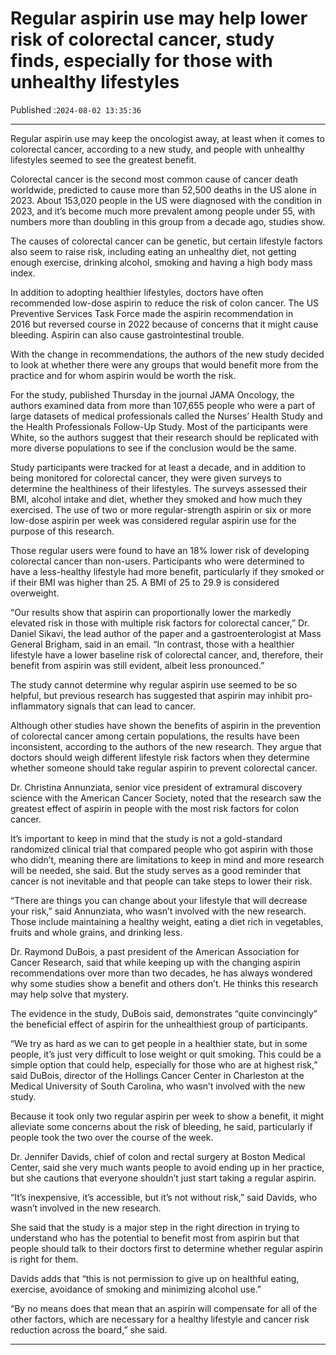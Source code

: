 # Regular aspirin use may help lower risk of colorectal cancer, study finds, especially for those with unhealthy lifestyles

Published :`2024-08-02 13:35:36`

---

Regular aspirin use may keep the oncologist away, at least when it comes to colorectal cancer, according to a new study, and people with unhealthy lifestyles seemed to see the greatest benefit.

Colorectal cancer is the second most common cause of cancer death worldwide, predicted to cause more than 52,500 deaths in the US alone in 2023. About 153,020 people in the US were diagnosed with the condition in 2023, and it’s become much more prevalent among people under 55, with numbers more than doubling in this group from a decade ago, studies show.

The causes of colorectal cancer can be genetic, but certain lifestyle factors also seem to raise risk, including eating an unhealthy diet, not getting enough exercise, drinking alcohol, smoking and having a high body mass index.

In addition to adopting healthier lifestyles, doctors have often recommended low-dose aspirin to reduce the risk of colon cancer. The US Preventive Services Task Force made the aspirin recommendation in 2016 but reversed course in 2022 because of concerns that it might cause bleeding. Aspirin can also cause gastrointestinal trouble.

With the change in recommendations, the authors of the new study decided to look at whether there were any groups that would benefit more from the practice and for whom aspirin would be worth the risk.

For the study, published Thursday in the journal JAMA Oncology, the authors examined data from more than 107,655 people who were a part of large datasets of medical professionals called the Nurses’ Health Study and the Health Professionals Follow-Up Study. Most of the participants were White, so the authors suggest that their research should be replicated with more diverse populations to see if the conclusion would be the same.

Study participants were tracked for at least a decade, and in addition to being monitored for colorectal cancer, they were given surveys to determine the healthiness of their lifestyles. The surveys assessed their BMI, alcohol intake and diet, whether they smoked and how much they exercised. The use of two or more regular-strength aspirin or six or more low-dose aspirin per week was considered regular aspirin use for the purpose of this research.

Those regular users were found to have an 18% lower risk of developing colorectal cancer than non-users. Participants who were determined to have a less-healthy lifestyle had more benefit, particularly if they smoked or if their BMI was higher than 25. A BMI of 25 to 29.9 is considered overweight.

“Our results show that aspirin can proportionally lower the markedly elevated risk in those with multiple risk factors for colorectal cancer,” Dr. Daniel Sikavi, the lead author of the paper and a gastroenterologist at Mass General Brigham, said in an email. “In contrast, those with a healthier lifestyle have a lower baseline risk of colorectal cancer, and, therefore, their benefit from aspirin was still evident, albeit less pronounced.”

The study cannot determine why regular aspirin use seemed to be so helpful, but previous research has suggested that aspirin may inhibit pro-inflammatory signals that can lead to cancer.

Although other studies have shown the benefits of aspirin in the prevention of colorectal cancer among certain populations, the results have been inconsistent, according to the authors of the new research. They argue that doctors should weigh different lifestyle risk factors when they determine whether someone should take regular aspirin to prevent colorectal cancer.

Dr. Christina Annunziata, senior vice president of extramural discovery science with the American Cancer Society, noted that the research saw the greatest effect of aspirin in people with the most risk factors for colon cancer.

It’s important to keep in mind that the study is not a gold-standard randomized clinical trial that compared people who got aspirin with those who didn’t, meaning there are limitations to keep in mind and more research will be needed, she said. But the study serves as a good reminder that cancer is not inevitable and that people can take steps to lower their risk.

“There are things you can change about your lifestyle that will decrease your risk,” said Annunziata, who wasn’t involved with the new research. Those include maintaining a healthy weight, eating a diet rich in vegetables, fruits and whole grains, and drinking less.

Dr. Raymond DuBois, a past president of the American Association for Cancer Research, said that while keeping up with the changing aspirin recommendations over more than two decades, he has always wondered why some studies show a benefit and others don’t. He thinks this research may help solve that mystery.

The evidence in the study, DuBois said, demonstrates “quite convincingly” the beneficial effect of aspirin for the unhealthiest group of participants.

“We try as hard as we can to get people in a healthier state, but in some people, it’s just very difficult to lose weight or quit smoking. This could be a simple option that could help, especially for those who are at highest risk,” said DuBois, director of the Hollings Cancer Center in Charleston at the Medical University of South Carolina, who wasn’t involved with the new study.

Because it took only two regular aspirin per week to show a benefit, it might alleviate some concerns about the risk of bleeding, he said, particularly if people took the two over the course of the week.

Dr. Jennifer Davids, chief of colon and rectal surgery at Boston Medical Center, said she very much wants people to avoid ending up in her practice, but she cautions that everyone shouldn’t just start taking a regular aspirin.

“It’s inexpensive, it’s accessible, but it’s not without risk,” said Davids, who wasn’t involved in the new research.

She said that the study is a major step in the right direction in trying to understand who has the potential to benefit most from aspirin but that people should talk to their doctors first to determine whether regular aspirin is right for them.

Davids adds that “this is not permission to give up on healthful eating, exercise, avoidance of smoking and minimizing alcohol use.”

“By no means does that mean that an aspirin will compensate for all of the other factors, which are necessary for a healthy lifestyle and cancer risk reduction across the board,” she said.

---

